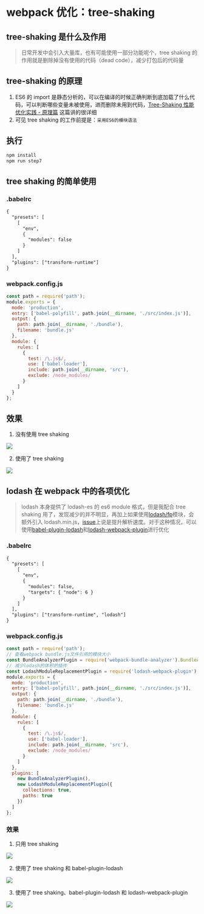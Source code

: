 # webpack 优化：tree-shaking

## tree-shaking 是什么及作用

> 日常开发中会引入大量库，也有可能使用一部分功能呢个，tree shaking 的作用就是删除掉没有使用的代码（dead code），减少打包后的代码量

## tree-shaking 的原理

1. ES6 的 import 是静态分析的，可以在编译的时候正确判断到底加载了什么代码，可以判断哪些变量未被使用，进而删除未用到代码，[Tree-Shaking 性能优化实践 - 原理篇](https://juejin.im/post/5a4dc842518825698e7279a9) 这篇讲的很详细
2. 可见 tree shaking 的工作前提是：`采用ES6的模块语法`

## 执行

```bash
npm install
npm run step7
```

## tree shaking 的简单使用

### .babelrc

```txt
{
  "presets": [
    [
      "env",
      {
        "modules": false
      }
    ]
  ],
  "plugins": ["transform-runtime"]
}

```

### webpack.config.js

```js
const path = require('path');
module.exports = {
  mode: 'production',
  entry: ['babel-polyfill', path.join(__dirname, './src/index.js')],
  output: {
    path: path.join(__dirname, './bundle'),
    filename: 'bundle.js'
  },
  module: {
    rules: [
      {
        test: /\.js$/,
        use: ['babel-loader'],
        include: path.join(__dirname, 'src'),
        exclude: /node_modules/
      }
    ]
  }
};
```

## 效果

1. 没有使用 tree shaking

![](./screenshot/bundle5.png)

2. 使用了 tree shaking

![](./screenshot/bundle4.png)

## lodash 在 webpack 中的各项优化

> lodash 本身提供了 lodash-es 的 es6 module 格式，但是我配合 tree shaking 用了，发现减少的并不明显，再加上如果使用[lodash/fp](https://github.com/lodash/lodash/blob/npm/fp.js)模块，会额外引入 lodash.min.js，[issue](https://github.com/lodash/lodash/issues/3079#issuecomment-289884911)上说是提升解析速度。对于这种情况，可以使用[babel-plugin-lodash](https://github.com/lodash/babel-plugin-lodash)和[lodash-webpack-plugin](https://github.com/lodash/lodash-webpack-plugin)进行优化

### .babelrc

```txt
{
  "presets": [
    [
      "env",
      {
        "modules": false,
        "targets": { "node": 6 }
      }
    ]
  ],
  "plugins": ["transform-runtime", "lodash"]
}

```

### webpack.config.js

```js
const path = require('path');
// 查看webpack bundle.js文件引用的模块大小
const BundleAnalyzerPlugin = require('webpack-bundle-analyzer').BundleAnalyzerPlugin;
// 减少lodash的体积的插件
const LodashModuleReplacementPlugin = require('lodash-webpack-plugin');
module.exports = {
  mode: 'production',
  entry: ['babel-polyfill', path.join(__dirname, './src/index.js')],
  output: {
    path: path.join(__dirname, './bundle'),
    filename: 'bundle.js'
  },
  module: {
    rules: [
      {
        test: /\.js$/,
        use: ['babel-loader'],
        include: path.join(__dirname, 'src'),
        exclude: /node_modules/
      }
    ]
  },
  plugins: [
    new BundleAnalyzerPlugin(),
    new LodashModuleReplacementPlugin({
      collections: true,
      paths: true
    })
  ]
};
```

### 效果

1. 只用 tree shaking

![](./screenshot/bundle1.png)

2. 使用了 tree shaking 和 babel-plugin-lodash

![](./screenshot/bundle2.png)

3. 使用了 tree shaking、babel-plugin-lodash 和 lodash-webpack-plugin

![](./screenshot/bundle3.png)
